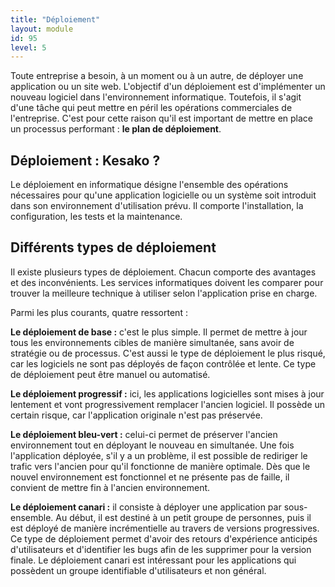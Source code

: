 ```yaml
---
title: "Déploiement"
layout: module
id: 95
level: 5
---
```


Toute entreprise a besoin, à un moment ou à un autre, de déployer une application ou un site web. L'objectif d'un déploiement est d'implémenter un nouveau logiciel dans l'environnement informatique. Toutefois, il s'agit d'une tâche qui peut mettre en péril les opérations commerciales de l'entreprise. C'est pour cette raison qu'il est important de mettre en place un processus performant : **le plan de déploiement**.

## Déploiement : Kesako ?

Le déploiement en informatique désigne l'ensemble des opérations nécessaires pour qu'une application logicielle ou un système soit introduit dans son environnement d'utilisation prévu. Il comporte l'installation, la configuration, les tests et la maintenance.

## Différents types de déploiement

Il existe plusieurs types de déploiement. Chacun comporte des avantages et des inconvénients. Les services informatiques doivent les comparer pour trouver la meilleure technique à utiliser selon l'application prise en charge.

Parmi les plus courants, quatre ressortent :

**Le déploiement de base :** c'est le plus simple. Il permet de mettre à jour tous les environnements cibles de manière simultanée, sans avoir de stratégie ou de processus. C'est aussi le type de déploiement le plus risqué, car les logiciels ne sont pas déployés de façon contrôlée et lente. Ce type de déploiement peut être manuel ou automatisé.

**Le déploiement progressif :** ici, les applications logicielles sont mises à jour lentement et vont progressivement remplacer l'ancien logiciel. Il possède un certain risque, car l'application originale n'est pas préservée.

**Le déploiement bleu-vert :** celui-ci permet de préserver l'ancien environnement tout en déployant le nouveau en simultanée. Une fois l'application déployée, s'il y a un problème, il est possible de rediriger le trafic vers l'ancien pour qu'il fonctionne de manière optimale. Dès que le nouvel environnement est fonctionnel et ne présente pas de faille, il convient de mettre fin à l'ancien environnement.

**Le déploiement canari :** il consiste à déployer une application par sous-ensemble. Au début, il est destiné à un petit groupe de personnes, puis il est déployé de manière incrémentielle au travers de versions progressives. Ce type de déploiement permet d'avoir des retours d'expérience anticipés d'utilisateurs et d'identifier les bugs afin de les supprimer pour la version finale. Le déploiement canari est intéressant pour les applications qui possèdent un groupe identifiable d'utilisateurs et non général.

